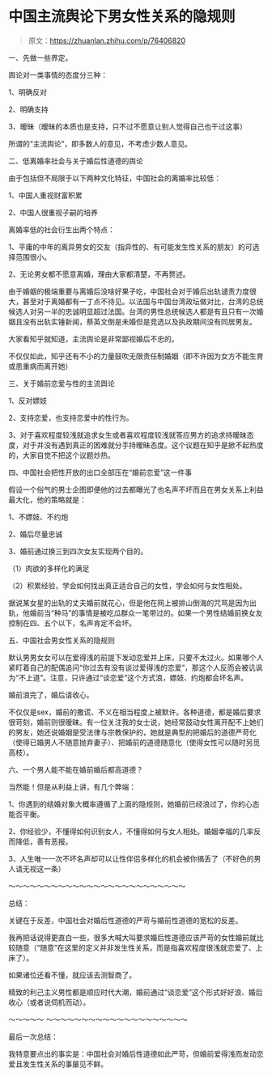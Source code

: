 # 中国主流舆论下男女性关系的隐规则

> 原文：<https://zhuanlan.zhihu.com/p/76406820>

一、先做一些界定。

舆论对一类事情的态度分三种：

1、明确反对

2、明确支持

3、暧昧（暧昧的本质也是支持，只不过不愿意让别人觉得自己也干过这事）

所谓的“主流舆论”，即多数人的意见，不考虑少数人意见。

二、低离婚率社会与关于婚后性道德的舆论

由于包括但不局限于以下两种文化特征，中国社会的离婚率比较低：

1、中国人重视财富积累

2、中国人很重视子嗣的培养

离婚率低的社会衍生出两个特点：

1、平庸的中年的离异男女的交友（指异性的、有可能发生性关系的朋友）的可选择范围很小。

2、无论男女都不愿意离婚，理由大家都清楚，不再赘述。

由于婚姻的极端重要与离婚后没啥好果子吃，中国社会对于婚后出轨谴责力度很大，甚至对于离婚都有一丁点不待见。以法国与中国台湾政坛做对比，台湾的总统候选人对另一半的忠诚明显超过法国。台湾的男性总统候选人都是有且只有一次婚姻且没有出轨实锤新闻，蔡英文倒是未婚但是竞选以及执政期间没有同居男友。

大家看知乎就知道，主流舆论是非常鄙视婚后不忠的。

不仅仅如此，知乎还有不小的力量鼓吹无限责任制婚姻（即不许因为女方不能生育或患重病而离开她）

三、关于婚前恋爱与性的主流舆论

1、反对嫖妓

2、支持恋爱，也支持恋爱中的性行为。

3、对于喜欢程度较浅就追求女生或者喜欢程度较浅就答应男方的追求持暧昧态度，对于并没有遇到真正的困难就分手持暧昧态度。这个议题在知乎是掀不起热度的，大家自觉不把这个议题炒热。

四、中国社会把性开放的出口全部压在“婚前恋爱”这一件事

假设一个俗气的男士企图即便他的过去都曝光了也名声不坏而且在男女关系上利益最大化，他的策略就是：

1、不嫖妓、不约炮

2、婚后尽量忠诚

3、婚前通过换三到四次女友实现两个目的。

（1）肉欲的多样化的满足

（2）积累经验，学会如何找出真正适合自己的女性，学会如何与女性相处。

据说某女星的出轨的丈夫婚前就花心，但是他在网上被排山倒海的咒骂是因为出轨，他婚前当“种马”的事情是被吃瓜群众一笔带过的。如果一个男性结婚前换女友控制在四、五个以下，名声肯定不会坏。

五、中国社会男女性关系的隐规则

默认男男女女可以在爱得浅的前提下发动恋爱并上床，只要不太过火。如果哪个人紧盯着自己的配偶追问“你过去有没有谈过爱得浅的恋爱”，那这个人反而会被讥讽为“不上道”。注意，只许通过“谈恋爱”这个方式浪，嫖妓、约炮都会坏名声。

婚前浪完了，婚后请收心。

不仅仅是sex，婚前的撒谎、不义在相当程度上被默许。各种道德，都是婚后要求很苛刻，婚前则很暧昧。有一位关注我的女士说，她经常鼓动女性离开配不上她们的男友，她还说婚姻是受法律与宗教保护的，她就是典型的把婚后的道德严苛化（使得已婚男人不随意抛弃妻子）、把婚前的道德随意化（使得女性可以随时另觅高枝）。

六、一个男人能不能在婚前婚后都高道德？

当然能！但是从利益上讲，有几个弊端：

1、你遇到的结婚对象大概率遵循了上面的隐规则，她婚前已经浪过了，你的心态能否平衡。

2、你经验少，不懂得如何识别女人，不懂得如何与女人相处。婚姻幸福的几率反而降低，善有恶报。

3、人生唯一一次不坏名声却可以让性伴侣多样化的机会被你搞丢了（不好色的男人请无视这一条）

～～～～～～～～～～～～～～～～～～～～～～～～～

总结：

关键在于反差，中国社会对婚后性道德的严苛与婚前性道德的宽松的反差。

我再把话说得更直白一些，很多大喊大叫要求婚后性道德应该严苛的女性婚前就比较随意（“随意”在这里的定义并非发生性关系，而是指喜欢程度很浅就恋爱了、上床了）。

如果诸位还看不懂，就应该去测智商了。

精致的利己主义男性都是顺应时代大潮，婚前通过“谈恋爱”这个形式好好浪、婚后收心（或者说伺机而动）。

～～～～～ ～～～～～～～～～～～～～～～～～～～～

最后一次总结：

我特意要点出的事实是：中国社会对婚后性道德如此严苛，但婚前爱得浅而发动恋爱且发生性关系的事屡见不鲜。